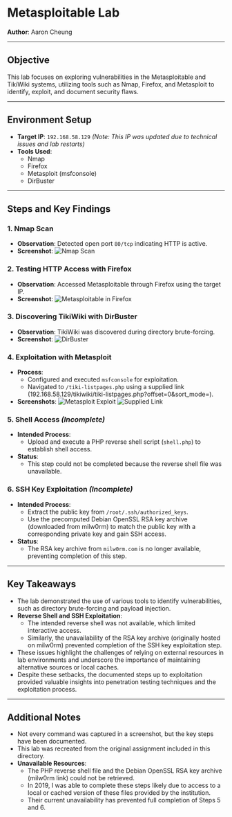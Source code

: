 # Metasploitable Lab

**Author**: Aaron Cheung

---

## Objective

This lab focuses on exploring vulnerabilities in the Metasploitable and TikiWiki systems, utilizing tools such as Nmap, Firefox, and Metasploit to identify, exploit, and document security flaws.

---

## Environment Setup

- **Target IP**: `192.168.58.129` *(Note: This IP was updated due to technical issues and lab restarts)*
- **Tools Used**:
  - Nmap
  - Firefox
  - Metasploit (msfconsole)
  - DirBuster

---

## Steps and Key Findings

### 1. Nmap Scan
- **Observation**: Detected open port `80/tcp` indicating HTTP is active.
- **Screenshot**:
  ![Nmap Scan](images/nmap-scan.png)

### 2. Testing HTTP Access with Firefox
- **Observation**: Accessed Metasploitable through Firefox using the target IP.
- **Screenshot**:
  ![Metasploitable in Firefox](images/firefox-access.png)

### 3. Discovering TikiWiki with DirBuster
- **Observation**: TikiWiki was discovered during directory brute-forcing.
- **Screenshot**:
  ![DirBuster](images/dirbuster.png)

### 4. Exploitation with Metasploit
- **Process**: 
  - Configured and executed `msfconsole` for exploitation.
  - Navigated to `/tiki-listpages.php` using a supplied link (192.168.58.129/tikiwiki/tiki-listpages.php?offset=0&sort_mode=).
- **Screenshots**:
  ![Metasploit Exploit](images/msfconsole-exploit.png)
  ![Supplied Link](images/supplied-link.png)

### 5. Shell Access *(Incomplete)*
- **Intended Process**:
  - Upload and execute a PHP reverse shell script (`shell.php`) to establish shell access.
- **Status**:  
  - This step could not be completed because the reverse shell file was unavailable.

### 6. SSH Key Exploitation *(Incomplete)*
- **Intended Process**:
  - Extract the public key from `/root/.ssh/authorized_keys`.
  - Use the precomputed Debian OpenSSL RSA key archive (downloaded from milw0rm) to match the public key with a corresponding private key and gain SSH access.
- **Status**:
  - The RSA key archive from `milw0rm.com` is no longer available, preventing completion of this step.

---

## Key Takeaways

- The lab demonstrated the use of various tools to identify vulnerabilities, such as directory brute-forcing and payload injection.
- **Reverse Shell and SSH Exploitation**:  
  - The intended reverse shell was not available, which limited interactive access.
  - Similarly, the unavailability of the RSA key archive (originally hosted on milw0rm) prevented completion of the SSH key exploitation step.
- These issues highlight the challenges of relying on external resources in lab environments and underscore the importance of maintaining alternative sources or local caches.
- Despite these setbacks, the documented steps up to exploitation provided valuable insights into penetration testing techniques and the exploitation process.

---

## Additional Notes

- Not every command was captured in a screenshot, but the key steps have been documented.
- This lab was recreated from the original assignment included in this directory.
- **Unavailable Resources**:
  - The PHP reverse shell file and the Debian OpenSSL RSA key archive (milw0rm link) could not be retrieved.
  - In 2019, I was able to complete these steps likely due to access to a local or cached version of these files provided by the institution.
  - Their current unavailability has prevented full completion of Steps 5 and 6.
